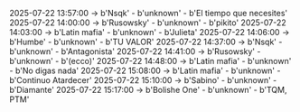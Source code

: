 2025-07-22 13:57:00 -> b'Nsqk' - b'unknown' - b'El tiempo que necesites'
2025-07-22 14:00:00 -> b'Rusowsky' - b'unknown' - b'pikito'
2025-07-22 14:03:00 -> b'Latin mafia' - b'unknown' - b'Julieta'
2025-07-22 14:06:00 -> b'Humbe' - b'unknown' - b'TU VALOR'
2025-07-22 14:37:00 -> b'Nsqk' - b'unknown' - b'Antagonista'
2025-07-22 14:41:00 -> b'Rusowsky' - b'unknown' - b'(ecco)'
2025-07-22 14:48:00 -> b'Latin mafia' - b'unknown' - b'No digas nada'
2025-07-22 15:08:00 -> b'Latin mafia' - b'unknown' - b'Continuo Atardecer'
2025-07-22 15:10:00 -> b'Sabino' - b'unknown' - b'Diamante'
2025-07-22 15:17:00 -> b'Bolishe One' - b'unknown' - b'TQM, PTM'

